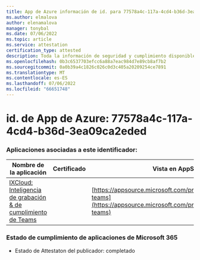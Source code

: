 ```yaml
---
title: App de Azure información de id. para 77578a4c-117a-4cd4-b36d-3ea09ca2eded
ms.author: elmalova
author: elenamalova
manager: tonybal
ms.date: 07/06/2022
ms.topic: article
ms.service: attestation
certification_type: attested
description: Toda la información de seguridad y cumplimiento disponible para 77578a4c-117a-4cd4-b36d-3ea09ca2eded.
ms.openlocfilehash: 0b3c6537703efcc6a88a7eac984d7e89cb8af7b2
ms.sourcegitcommit: 0a0b39a4c1826c026c0d3c405a20209254ce7891
ms.translationtype: MT
ms.contentlocale: es-ES
ms.lasthandoff: 07/06/2022
ms.locfileid: "66651748"
---
```

# <a name="azure-app-id-77578a4c-117a-4cd4-b36d-3ea09ca2eded"></a>id. de App de Azure: 77578a4c-117a-4cd4-b36d-3ea09ca2eded


### <a name="apps-associated-with-this-id"></a>Aplicaciones asociadas a este identificador:
| **Nombre de la aplicación** | **Certificado** | **Vista en AppSource** |
|--------------|---------------|-----------------------|
| [IXCloud: Inteligencia de grabación &amp; de cumplimiento de Teams](../forward/numonix.nmx-teams.md) |  | [https://appsource.microsoft.com/product/office/numonix.nmx-teams](https://appsource.microsoft.com/product/office/numonix.nmx-teams) |

### <a name="microsoft-365-app-compliance-status"></a>Estado de cumplimiento de aplicaciones de Microsoft 365
- Estado de Attestaton del publicador: completado

